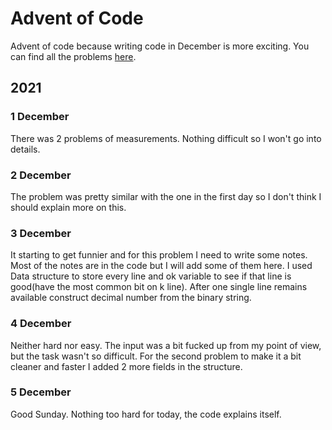 # Advent of Code

Advent of code because writing code in December is more exciting.
You can find all the problems [here](https://adventofcode.com/2021).

## 2021

### 1 December

There was 2 problems of measurements. Nothing difficult so I won't go into
details.

### 2 December
The problem was pretty similar with the one in the first day so I don't think
I should explain more on this.

### 3 December
It starting to get funnier and for this problem I need to write some notes.
Most of the notes are in the code but I will add some of them here.
I used Data structure to store every line and ok variable to see if that
line is good(have the most common bit on k line). After one single line
remains available construct decimal number from the binary string.

### 4 December
Neither hard nor easy. The input was a bit fucked up from my point of view, but
the task wasn't so difficult. For the second problem to make it a bit cleaner
and faster I added 2 more fields in the structure.

### 5 December
Good Sunday. Nothing too hard for today, the code explains itself.
